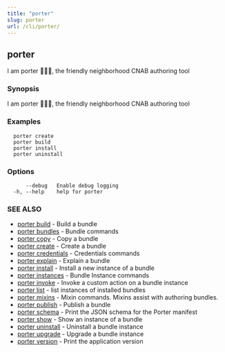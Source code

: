 ```yaml
---
title: "porter"
slug: porter
url: /cli/porter/
---
```

## porter

I am porter 👩🏽‍✈️, the friendly neighborhood CNAB authoring tool

### Synopsis

I am porter 👩🏽‍✈️, the friendly neighborhood CNAB authoring tool

### Examples

```
  porter create
  porter build
  porter install
  porter uninstall
```

### Options

```
      --debug   Enable debug logging
  -h, --help    help for porter
```

### SEE ALSO

* [porter build](/cli/porter_build/)	 - Build a bundle
* [porter bundles](/cli/porter_bundles/)	 - Bundle commands
* [porter copy](/cli/porter_copy/)	 - Copy a bundle
* [porter create](/cli/porter_create/)	 - Create a bundle
* [porter credentials](/cli/porter_credentials/)	 - Credentials commands
* [porter explain](/cli/porter_explain/)	 - Explain a bundle
* [porter install](/cli/porter_install/)	 - Install a new instance of a bundle
* [porter instances](/cli/porter_instances/)	 - Bundle Instance commands
* [porter invoke](/cli/porter_invoke/)	 - Invoke a custom action on a bundle instance
* [porter list](/cli/porter_list/)	 - list instances of installed bundles
* [porter mixins](/cli/porter_mixins/)	 - Mixin commands. Mixins assist with authoring bundles.
* [porter publish](/cli/porter_publish/)	 - Publish a bundle
* [porter schema](/cli/porter_schema/)	 - Print the JSON schema for the Porter manifest
* [porter show](/cli/porter_show/)	 - Show an instance of a bundle
* [porter uninstall](/cli/porter_uninstall/)	 - Uninstall a bundle instance
* [porter upgrade](/cli/porter_upgrade/)	 - Upgrade a bundle instance
* [porter version](/cli/porter_version/)	 - Print the application version

